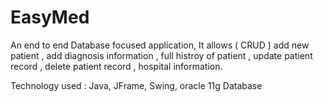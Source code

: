 # EasyMed

An end to end Database focused application, It allows ( CRUD ) add new patient , add diagnosis information , full histroy of patient , update patient record , delete patient record , hospital information.

Technology used : Java, JFrame, Swing, oracle 11g Database
